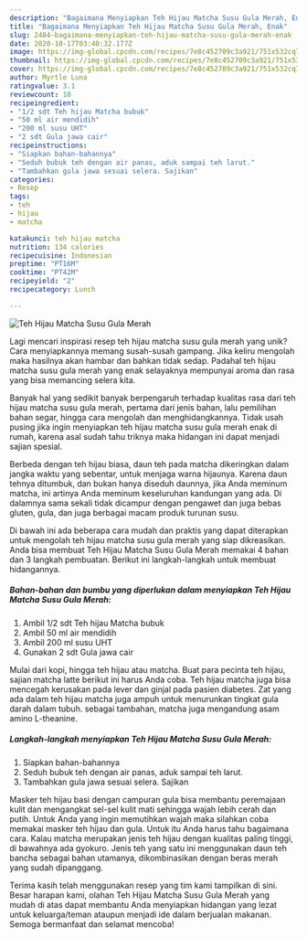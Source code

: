 ```yaml
---
description: "Bagaimana Menyiapkan Teh Hijau Matcha Susu Gula Merah, Enak"
title: "Bagaimana Menyiapkan Teh Hijau Matcha Susu Gula Merah, Enak"
slug: 2484-bagaimana-menyiapkan-teh-hijau-matcha-susu-gula-merah-enak
date: 2020-10-17T03:40:32.177Z
image: https://img-global.cpcdn.com/recipes/7e8c452709c3a921/751x532cq70/teh-hijau-matcha-susu-gula-merah-foto-resep-utama.jpg
thumbnail: https://img-global.cpcdn.com/recipes/7e8c452709c3a921/751x532cq70/teh-hijau-matcha-susu-gula-merah-foto-resep-utama.jpg
cover: https://img-global.cpcdn.com/recipes/7e8c452709c3a921/751x532cq70/teh-hijau-matcha-susu-gula-merah-foto-resep-utama.jpg
author: Myrtle Luna
ratingvalue: 3.1
reviewcount: 10
recipeingredient:
- "1/2 sdt Teh hijau Matcha bubuk"
- "50 ml air mendidih"
- "200 ml susu UHT"
- "2 sdt Gula jawa cair"
recipeinstructions:
- "Siapkan bahan-bahannya"
- "Seduh bubuk teh dengan air panas, aduk sampai teh larut."
- "Tambahkan gula jawa sesuai selera. Sajikan"
categories:
- Resep
tags:
- teh
- hijau
- matcha

katakunci: teh hijau matcha 
nutrition: 134 calories
recipecuisine: Indonesian
preptime: "PT16M"
cooktime: "PT42M"
recipeyield: "2"
recipecategory: Lunch

---
```



![Teh Hijau Matcha Susu Gula Merah](https://img-global.cpcdn.com/recipes/7e8c452709c3a921/751x532cq70/teh-hijau-matcha-susu-gula-merah-foto-resep-utama.jpg)

Lagi mencari inspirasi resep teh hijau matcha susu gula merah yang unik? Cara menyiapkannya memang susah-susah gampang. Jika keliru mengolah maka hasilnya akan hambar dan bahkan tidak sedap. Padahal teh hijau matcha susu gula merah yang enak selayaknya mempunyai aroma dan rasa yang bisa memancing selera kita.

Banyak hal yang sedikit banyak berpengaruh terhadap kualitas rasa dari teh hijau matcha susu gula merah, pertama dari jenis bahan, lalu pemilihan bahan segar, hingga cara mengolah dan menghidangkannya. Tidak usah pusing jika ingin menyiapkan teh hijau matcha susu gula merah enak di rumah, karena asal sudah tahu triknya maka hidangan ini dapat menjadi sajian spesial.

Berbeda dengan teh hijau biasa, daun teh pada matcha dikeringkan dalam jangka waktu yang sebentar, untuk menjaga warna hijaunya. Karena daun tehnya ditumbuk, dan bukan hanya diseduh daunnya, jika Anda meminum matcha, ini artinya Anda meminum keseluruhan kandungan yang ada. Di dalamnya sama sekali tidak dicampur dengan pengawet dan juga bebas gluten, gula, dan juga berbagai macam produk turunan susu.


Di bawah ini ada beberapa cara mudah dan praktis yang dapat diterapkan untuk mengolah teh hijau matcha susu gula merah yang siap dikreasikan. Anda bisa membuat Teh Hijau Matcha Susu Gula Merah memakai 4 bahan dan 3 langkah pembuatan. Berikut ini langkah-langkah untuk membuat hidangannya.

<!--inarticleads1-->

##### Bahan-bahan dan bumbu yang diperlukan dalam menyiapkan Teh Hijau Matcha Susu Gula Merah:

1. Ambil 1/2 sdt Teh hijau Matcha bubuk
1. Ambil 50 ml air mendidih
1. Ambil 200 ml susu UHT
1. Gunakan 2 sdt Gula jawa cair


Mulai dari kopi, hingga teh hijau atau matcha. Buat para pecinta teh hijau, sajian matcha latte berikut ini harus Anda coba. Teh hijau matcha juga bisa mencegah kerusakan pada lever dan ginjal pada pasien diabetes. Zat yang ada dalam teh hijau matcha juga ampuh untuk menurunkan tingkat gula darah dalam tubuh. sebagai tambahan, matcha juga mengandung asam amino L-theanine. 

<!--inarticleads2-->

##### Langkah-langkah menyiapkan Teh Hijau Matcha Susu Gula Merah:

1. Siapkan bahan-bahannya
1. Seduh bubuk teh dengan air panas, aduk sampai teh larut.
1. Tambahkan gula jawa sesuai selera. Sajikan


Masker teh hijau basi dengan campuran gula bisa membantu peremajaan kulit dan mengangkat sel-sel kulit mati sehingga wajah lebih cerah dan putih. Untuk Anda yang ingin memutihkan wajah maka silahkan coba memakai masker teh hijau dan gula. Untuk itu Anda harus tahu bagaimana cara. Kalau matcha merupakan jenis teh hijau dengan kualitas paling tinggi, di bawahnya ada gyokuro. Jenis teh yang satu ini menggunakan daun teh bancha sebagai bahan utamanya, dikombinasikan dengan beras merah yang sudah dipanggang. 

Terima kasih telah menggunakan resep yang tim kami tampilkan di sini. Besar harapan kami, olahan Teh Hijau Matcha Susu Gula Merah yang mudah di atas dapat membantu Anda menyiapkan hidangan yang lezat untuk keluarga/teman ataupun menjadi ide dalam berjualan makanan. Semoga bermanfaat dan selamat mencoba!
